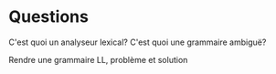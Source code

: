 Questions
=========

C'est quoi un analyseur lexical?
C'est quoi une grammaire ambiguë?

Rendre une grammaire LL, problème et solution
